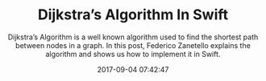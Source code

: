 ---
title: "Dijkstra’s Algorithm In Swift"
subtitle: "Dijkstra’s Algorithm is a well known algorithm used to find the shortest path between nodes in a graph. In this post, Federico Zanetello explains the algorithm and shows us how to implement it in Swift."
tags: ["algorithm"]
link: "https://medium.com/swiftly-swift/dijkstras-algorithm-in-swift-15dce3ed0e22"
date: "2017-09-04 07:42:47"
---